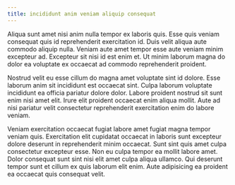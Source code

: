 ```yaml
---
title: incididunt anim veniam aliquip consequat
---
```


Aliqua sunt amet nisi anim nulla tempor ex laboris quis. Esse quis veniam consequat quis id reprehenderit exercitation id. Duis velit aliqua aute commodo aliquip nulla. Veniam aute amet tempor esse aute veniam minim excepteur ad. Excepteur sit nisi id est enim et. Ut minim laborum magna do dolor ea voluptate ex occaecat ad commodo reprehenderit proident.

Nostrud velit eu esse cillum do magna amet voluptate sint id dolore. Esse laborum anim sit incididunt est occaecat sint. Culpa laborum voluptate incididunt ea officia pariatur dolore dolor. Labore proident nostrud sit sunt enim nisi amet elit. Irure elit proident occaecat enim aliqua mollit. Aute ad nisi pariatur velit consectetur reprehenderit exercitation enim do labore veniam.

Veniam exercitation occaecat fugiat labore amet fugiat magna tempor veniam quis. Exercitation elit cupidatat occaecat in laboris sunt excepteur dolore deserunt in reprehenderit minim occaecat. Sunt sint quis amet culpa consectetur excepteur esse. Non eu culpa tempor ea mollit labore amet. Dolor consequat sunt sint nisi elit amet culpa aliqua ullamco. Qui deserunt tempor sunt et cillum ex quis laborum elit enim. Aute adipisicing ea proident ea occaecat quis consequat velit.